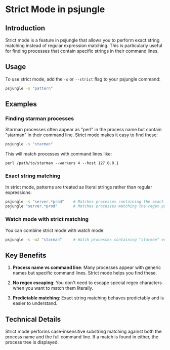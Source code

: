 # Strict Mode in psjungle

## Introduction

Strict mode is a feature in psjungle that allows you to perform exact string matching instead of regular expression matching. This is particularly useful for finding processes that contain specific strings in their command lines.

## Usage

To use strict mode, add the `-s` or `--strict` flag to your psjungle command:

```bash
psjungle -s "pattern"
```

## Examples

### Finding starman processes

Starman processes often appear as "perl" in the process name but contain "starman" in their command line. Strict mode makes it easy to find these:

```bash
psjungle -s "starman"
```

This will match processes with command lines like:
```
perl /path/to/starman --workers 4 --host 127.0.0.1
```

### Exact string matching

In strict mode, patterns are treated as literal strings rather than regular expressions:

```bash
psjungle -s "server.*prod"    # Matches processes containing the exact string "server.*prod"
psjungle "server.*prod"       # Matches processes matching the regex pattern (e.g., "server-prod", "server_prod", etc.)
```

### Watch mode with strict matching

You can combine strict mode with watch mode:

```bash
psjungle -s -w2 "starman"     # Watch processes containing "starman" every 2 seconds
```

## Key Benefits

1. **Process name vs command line**: Many processes appear with generic names but specific command lines. Strict mode helps you find these.

2. **No regex escaping**: You don't need to escape special regex characters when you want to match them literally.

3. **Predictable matching**: Exact string matching behaves predictably and is easier to understand.

## Technical Details

Strict mode performs case-insensitive substring matching against both the process name and the full command line. If a match is found in either, the process tree is displayed.